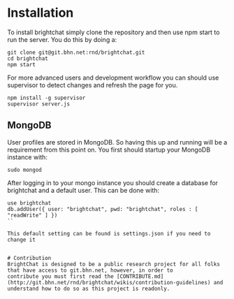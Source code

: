 # Installation
To install brightchat simply clone the repository and then use npm start to run the server. You do this by doing a:

```
git clone git@git.bhn.net:rnd/brightchat.git
cd brightchat
npm start
```

For more advanced users and development workflow you can should use supervisor to detect changes and refresh the page for you.

```
npm install -g supervisor
supervisor server.js
```

## MongoDB
User profiles are stored in MongoDB. So having this up and running will be a requirement from this point on. You first should startup your MongoDB instance
with:

```
sudo mongod 
```
After logging in to your mongo instance you should create a database for brightchat and a default user. This can be done with:

```
use brightchat
db.addUser({ user: "brightchat", pwd: "brightchat", roles : [  "readWrite" ] })
``

This default setting can be found is settings.json if you need to change it


# Contribution
BrightChat is designed to be a public research project for all folks that have access to git.bhn.net, however, in order to
contribute you must first read the [CONTRIBUTE.md](http://git.bhn.net/rnd/brightchat/wikis/contribution-guidelines) and understand how to do so as this project is readonly.